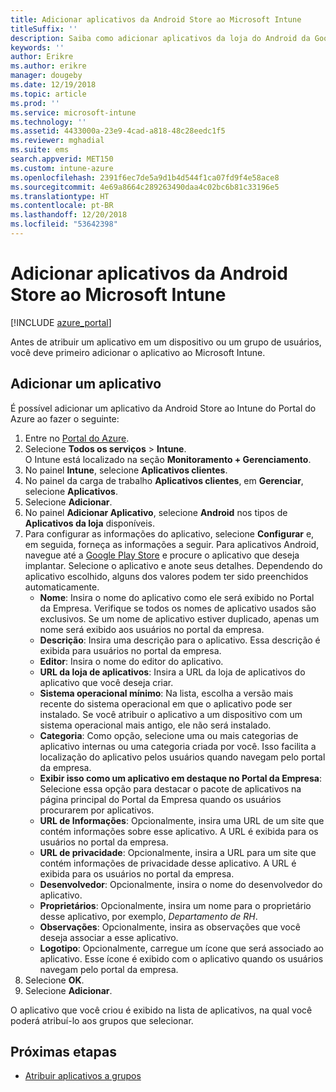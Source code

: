 ```yaml
---
title: Adicionar aplicativos da Android Store ao Microsoft Intune
titleSuffix: ''
description: Saiba como adicionar aplicativos da loja do Android da Google Play Store ao Microsoft Intune.
keywords: ''
author: Erikre
ms.author: erikre
manager: dougeby
ms.date: 12/19/2018
ms.topic: article
ms.prod: ''
ms.service: microsoft-intune
ms.technology: ''
ms.assetid: 4433000a-23e9-4cad-a818-48c28eedc1f5
ms.reviewer: mghadial
ms.suite: ems
search.appverid: MET150
ms.custom: intune-azure
ms.openlocfilehash: 2391f6ec7de5a9d1b4d544f1ca07fd9f4e58ace8
ms.sourcegitcommit: 4e69a8664c289263490daa4c02bc6b81c33196e5
ms.translationtype: HT
ms.contentlocale: pt-BR
ms.lasthandoff: 12/20/2018
ms.locfileid: "53642398"
---
```

# <a name="add-android-store-apps-to-microsoft-intune"></a>Adicionar aplicativos da Android Store ao Microsoft Intune

[!INCLUDE [azure_portal](./includes/azure_portal.md)]

Antes de atribuir um aplicativo em um dispositivo ou um grupo de usuários, você deve primeiro adicionar o aplicativo ao Microsoft Intune. 

## <a name="add-an-app"></a>Adicionar um aplicativo

É possível adicionar um aplicativo da Android Store ao Intune do Portal do Azure ao fazer o seguinte:

1. Entre no [Portal do Azure](https://portal.azure.com).
2. Selecione **Todos os serviços** > **Intune**.  
    O Intune está localizado na seção **Monitoramento + Gerenciamento**.
3. No painel **Intune**, selecione **Aplicativos clientes**.
4. No painel da carga de trabalho **Aplicativos clientes**, em **Gerenciar**, selecione **Aplicativos**.
5. Selecione **Adicionar**.
6. No painel **Adicionar Aplicativo**, selecione **Android** nos tipos de **Aplicativos da loja** disponíveis.
7. Para configurar as informações do aplicativo, selecione **Configurar** e, em seguida, forneça as informações a seguir. Para aplicativos Android, navegue até a [Google Play Store](https://play.google.com/store) e procure o aplicativo que deseja implantar. Selecione o aplicativo e anote seus detalhes. Dependendo do aplicativo escolhido, alguns dos valores podem ter sido preenchidos automaticamente.
    - **Nome**: Insira o nome do aplicativo como ele será exibido no Portal da Empresa. Verifique se todos os nomes de aplicativo usados são exclusivos. Se um nome de aplicativo estiver duplicado, apenas um nome será exibido aos usuários no portal da empresa.
    - **Descrição**: Insira uma descrição para o aplicativo. Essa descrição é exibida para usuários no portal da empresa.
    - **Editor**: Insira o nome do editor do aplicativo.
    - **URL da loja de aplicativos**: Insira a URL da loja de aplicativos do aplicativo que você deseja criar.
    - **Sistema operacional mínimo**: Na lista, escolha a versão mais recente do sistema operacional em que o aplicativo pode ser instalado. Se você atribuir o aplicativo a um dispositivo com um sistema operacional mais antigo, ele não será instalado.
    - **Categoria**: Como opção, selecione uma ou mais categorias de aplicativo internas ou uma categoria criada por você. Isso facilita a localização do aplicativo pelos usuários quando navegam pelo portal da empresa.
    - **Exibir isso como um aplicativo em destaque no Portal da Empresa**: Selecione essa opção para destacar o pacote de aplicativos na página principal do Portal da Empresa quando os usuários procurarem por aplicativos.
    - **URL de Informações**: Opcionalmente, insira uma URL de um site que contém informações sobre esse aplicativo. A URL é exibida para os usuários no portal da empresa.
    - **URL de privacidade**: Opcionalmente, insira a URL para um site que contém informações de privacidade desse aplicativo. A URL é exibida para os usuários no portal da empresa.
    - **Desenvolvedor**: Opcionalmente, insira o nome do desenvolvedor do aplicativo.
    - **Proprietários**: Opcionalmente, insira um nome para o proprietário desse aplicativo, por exemplo, *Departamento de RH*.
    - **Observações**: Opcionalmente, insira as observações que você deseja associar a esse aplicativo.
    - **Logotipo**: Opcionalmente, carregue um ícone que será associado ao aplicativo. Esse ícone é exibido com o aplicativo quando os usuários navegam pelo portal da empresa.
1. Selecione **OK**.
2. Selecione **Adicionar**.

O aplicativo que você criou é exibido na lista de aplicativos, na qual você poderá atribuí-lo aos grupos que selecionar. 

## <a name="next-steps"></a>Próximas etapas

- [Atribuir aplicativos a grupos](apps-deploy.md)
